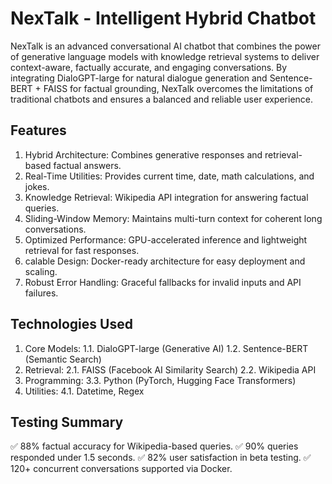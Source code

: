 # NexTalk - Intelligent Hybrid Chatbot
NexTalk is an advanced conversational AI chatbot that combines the power of generative language models with knowledge retrieval systems to deliver context-aware, factually accurate, and engaging conversations. By integrating DialoGPT-large for natural dialogue generation and Sentence-BERT + FAISS for factual grounding, NexTalk overcomes the limitations of traditional chatbots and ensures a balanced and reliable user experience.

## Features
1.  Hybrid Architecture: Combines generative responses and retrieval-based factual answers.
2.  Real-Time Utilities: Provides current time, date, math calculations, and jokes.
3.  Knowledge Retrieval: Wikipedia API integration for answering factual queries.
4.  Sliding-Window Memory: Maintains multi-turn context for coherent long conversations.
5.  Optimized Performance: GPU-accelerated inference and lightweight retrieval for fast responses.
6.  calable Design: Docker-ready architecture for easy deployment and scaling.
7.  Robust Error Handling: Graceful fallbacks for invalid inputs and API failures.

## Technologies Used
1. Core Models:
   1.1. DialoGPT-large (Generative AI)
   1.2. Sentence-BERT (Semantic Search)
2. Retrieval:
   2.1. FAISS (Facebook AI Similarity Search)
   2.2. Wikipedia API
3. Programming:
   3.3. Python (PyTorch, Hugging Face Transformers)
4. Utilities:
   4.1. Datetime, Regex

## Testing Summary
✅ 88% factual accuracy for Wikipedia-based queries.
✅ 90% queries responded under 1.5 seconds.
✅ 82% user satisfaction in beta testing.
✅ 120+ concurrent conversations supported via Docker.
